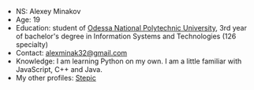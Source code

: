 * NS: Alexey Minakov
* Age: 19
* Education: student of <a href="https://op.edu.ua/en">Odessa National Polytechnic University</a>, 3rd year of bachelor's degree in Information Systems and Technologies (126 specialty)
* Contact: alexminak32@gmail.com
* Knowledge: I am learning Python on my own. I am a little familiar with JavaScript, C++ and Java.
* My other profiles: <a href="https://stepik.org/users/338051085">Stepic</a>
